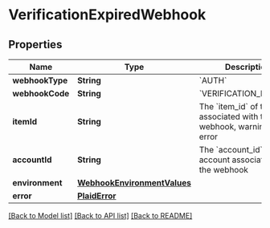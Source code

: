 # VerificationExpiredWebhook

## Properties
Name | Type | Description | Notes
------------ | ------------- | ------------- | -------------
**webhookType** | **String** | &#x60;AUTH&#x60; | 
**webhookCode** | **String** | &#x60;VERIFICATION_EXPIRED&#x60; | 
**itemId** | **String** | The &#x60;item_id&#x60; of the Item associated with this webhook, warning, or error | 
**accountId** | **String** | The &#x60;account_id&#x60; of the account associated with the webhook | 
**environment** | [**WebhookEnvironmentValues**](WebhookEnvironmentValues.md) |  | 
**error** | [**PlaidError**](PlaidError.md) |  | [optional] 

[[Back to Model list]](../README.md#documentation-for-models) [[Back to API list]](../README.md#documentation-for-api-endpoints) [[Back to README]](../README.md)


